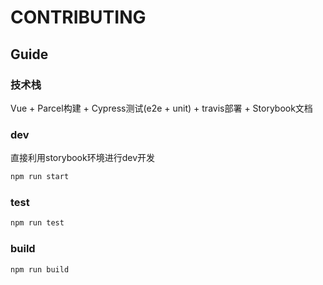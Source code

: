 # CONTRIBUTING

## Guide

### 技术栈

Vue + Parcel构建 + Cypress测试(e2e + unit) + travis部署 + Storybook文档

### dev

直接利用storybook环境进行dev开发

```sh
npm run start
```

### test

```sh
npm run test
```

### build

```sh
npm run build
```